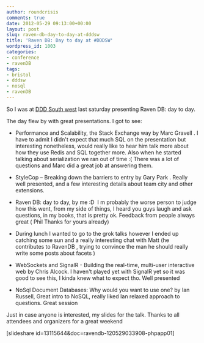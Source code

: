 ```yaml
---
author: roundcrisis
comments: true
date: 2012-05-29 09:13:00+00:00
layout: post
slug: raven-db-day-to-day-at-dddsw
title: 'Raven DB: Day to day at #DDDSW'
wordpress_id: 1003
categories:
- conference
- ravenDB
tags:
- bristol
- dddsw
- nosql
- ravenDB
---
```


So I was at [DDD South west](http://dddsouthwest.com/Agenda/tabid/55/Default.aspx) last saturday presenting Raven DB: day to day.

The day flew by with great presentations. I got to see:



	
  * Performance and Scalability, the Stack Exchange way by Marc Gravell . I have to admit I didn't expect that much SQL on the presentation but interesting nonetheless, would really like to hear him talk more about how they use Redis and SQL together more. Also when he started talking about serialization we ran out of time :( There was a lot of questions and Marc did a great job at answering them.

	
  * StyleCop – Breaking down the barriers to entry by Gary Park . Really well presented, and a few interesting details about team city and other extensions.

	
  * Raven DB: day to day, by me :D  I m probably the worse person to judge how this went, from my side of things, I heard you guys laugh and ask questions, in my books, that is pretty ok. Feedback from people always great ( Phil Thanks for yours already)

	
  * During lunch I wanted to go to the grok talks however I ended up catching some sun and a really interesting chat with Matt (he contributes to RavenDB , trying to convince the man he should really write some posts about facets )

	
  * WebSockets and SignalR - Building the real-time, multi-user interactive web by Chris Alcock. I haven't played yet with SignalR yet so it was good to see this, I kinda knew what to expect tho. Well presented

	
  * NoSql Document Databases: Why would you want to use one? by Ian Russell, Great intro to NoSQL, really liked Ian relaxed approach to questions. Great session


Just in case anyone is interested, my slides for the talk. Thanks to all attendees and organizers for a great weekend

[slideshare id=13115644&doc=ravendb-120529033908-phpapp01]
